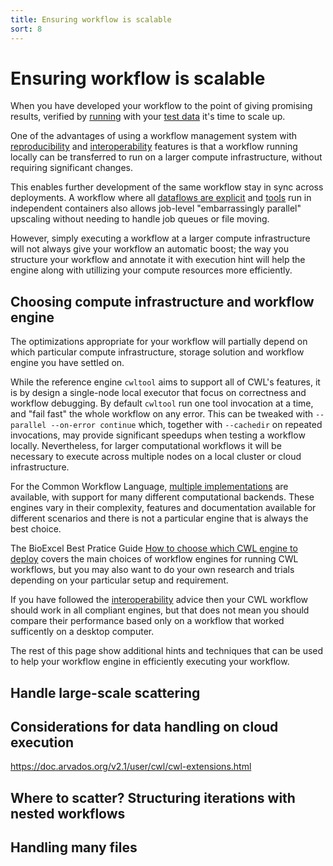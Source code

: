 ```yaml
---
title: Ensuring workflow is scalable
sort: 8
---
```


# Ensuring workflow is scalable

When you have developed your workflow to the point of giving
promising results, verified by [running](running.md) with 
your [test data](tests.md) it's time to scale up. 

One of the advantages of using a workflow management system
with [reproducibility](running.md) 
and [interoperability](interoperability.md) features is that a workflow running
locally can be transferred to run on a larger compute infrastructure,
without requiring significant changes.  

This enables further development of the same
workflow stay in sync across deployments.  A workflow
where all 
[dataflows are explicit](interoperability.md#avoiding-off-workflow-data-flows) 
and [tools](tools.md) run in independent containers 
also allows job-level "embarrassingly parallel" upscaling 
without needing to handle job queues or file moving.

However, simply executing a workflow at a larger compute
infrastructure will not always give your
workflow an automatic boost; the way you structure
your workflow and annotate it with execution hint will help
the engine along with utillizing your compute resources more 
efficiently.

## Choosing compute infrastructure and workflow engine

The optimizations appropriate for your workflow will partially
depend on  which particular compute infrastructure, storage solution
and workflow engine you have settled on.


While the reference engine `cwltool` aims to support all of CWL's features, 
it is by design a single-node local executor that focus on correctness and workflow 
debugging. By default `cwltool` run one tool invocation at a time, and "fail fast"
the whole workflow on any error. This can be tweaked with 
`--parallel --on-error continue` which, together with
`--cachedir` on repeated invocations, may provide significant speedups when 
testing a workflow locally. Nevertheless, for larger computational 
workflows it will be necessary to execute across multiple nodes 
on a local cluster or cloud infrastructure.

For the Common Workflow Language,
[multiple implementations](https://www.commonwl.org/#Implementations) are
available, with support for many different computational backends. 
These engines vary in their complexity, features and documentation
available for different scenarios and there is not a particular engine
that is always the best choice. 

The BioExcel Best Pratice Guide 
[How to choose which CWL engine to deploy](https://docs.bioexcel.eu/cwl-engine-guide/)
covers the main choices of workflow engines for running CWL workflows, 
but you may also want to do your own research and trials 
depending on your particular setup and requirement.

If you have followed the [interoperability](interoperability.md) advice then
your CWL workflow should work in all compliant engines, but that does not
mean you should compare their performance based only on a workflow
that worked sufficently on a desktop computer.

The rest of this page show additional hints and techniques that 
can be used to help your workflow engine in efficiently 
executing your workflow.

## Handle large-scale scattering



## Considerations for data handling on cloud execution

<https://doc.arvados.org/v2.1/user/cwl/cwl-extensions.html>


## Where to scatter? Structuring iterations with nested workflows

## Handling many files

